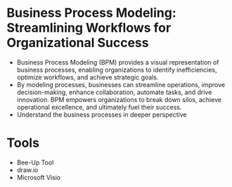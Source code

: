 # Business Process Modeling: Streamlining Workflows for Organizational Success

* Business Process Modeling (BPM) provides a visual representation of business processes, enabling organizations to identify inefficiencies, optimize workflows, and achieve strategic goals. 
* By modeling processes, businesses can streamline operations, improve decision-making, enhance collaboration, automate tasks, and drive innovation. BPM empowers organizations to break down silos, achieve operational excellence, and ultimately fuel their success.
* Understand the business processes in deeper perspective

# Tools
* Bee-Up Tool
* draw.io
* Microsoft Visio
